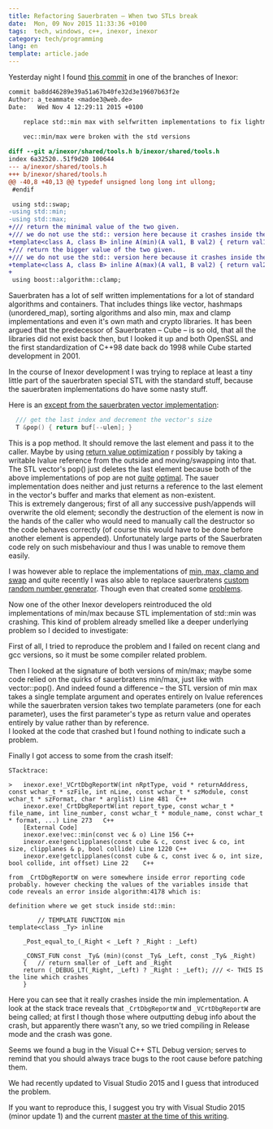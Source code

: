 ```yaml
---
title: Refactoring Sauerbraten – When two STLs break
date:  Mon, 09 Nov 2015 11:33:36 +0100
tags:  tech, windows, c++, inexor, inexor
category: tech/programming
lang: en
template: article.jade
---
```


Yesterday night I found [this commit](https://github.com/inexor-game/code/commit/ba8dd46289e39a51a67b40fe32d3e19607b63f2e) in one of the branches
of Inexor:

```diff
commit ba8dd46289e39a51a67b40fe32d3e19607b63f2e
Author: a_teammate <madoe3@web.de>
Date:   Wed Nov 4 12:29:11 2015 +0100

    replace std::min max with selfwritten implementations to fix lightmapping
    
    vec::min/max were broken with the std versions

diff --git a/inexor/shared/tools.h b/inexor/shared/tools.h
index 6a32520..51f9d20 100644
--- a/inexor/shared/tools.h
+++ b/inexor/shared/tools.h
@@ -40,8 +40,13 @@ typedef unsigned long long int ullong;
 #endif

 using std::swap;
-using std::min;
-using std::max;
+/// return the minimal value of the two given.
+/// we do not use the std:: version here because it crashes inside the vec-implementation.
+template<class A, class B> inline A(min)(A val1, B val2) { return val1 > val2 ? val2 : val1; }
+/// return the bigger value of the two given.
+/// we do not use the std:: version here because it crashes inside the vec-implementation.
+template<class A, class B> inline A(max)(A val1, B val2) { return val2 > val1 ? val2 : val1; }
+
 using boost::algorithm::clamp;
```

Sauerbraten has a lot of self written implementations for
a lot of standard algorithms and containers. That includes
things like vector, hashmaps (unordered_map), sorting
algorithms and also min, max and clamp implementations and
even it's own math and crypto libraries.
It has been argued that the predecessor of Sauerbraten – Cube
– is so old, that all the libraries did not exist back then,
but I looked it up and both OpenSSL and the first
standardization of C++98 date back do 1998 while Cube
started development in 2001.

In the course of Inexor development I was trying to replace
at least a tiny little part of the sauerbraten special STL
with the standard stuff, because the sauerbraten
implementations do have some nasty stuff.

Here is an [except from the sauerbraten vector implementation](https://github.com/inexor-game/code/blob/master/inexor/shared/tools.h#L739):

```c++
  /// get the last index and decrement the vector's size
  T &pop() { return buf[--ulen]; }
```

This is a pop method. It should remove the last element and
pass it to the caller. Maybe by using [return value optimization](https://en.wikipedia.org/wiki/Return_value_optimization)
r possibly by taking a writable lvalue reference from the outside and moving/swapping into that.
The STL vector's pop() just deletes the last element because
both of the above implementations of pop are not [quite](https://stackoverflow.com/questions/12206242/store-results-of-stdstack-pop-method-into-a-variable)
[optimal]( https://stackoverflow.com/questions/25035691/why-stdqueuepop-doesnt-returns-value ).
The sauer implementation does neither and just returns
a reference to the last element in the vector's buffer and
marks that element as non-existent.   
This is extremely dangerous; first of all any successive
push/appends will overwrite the old element; secondly the
destruction of the element is now in the hands of the caller
who would need to manually call the destructor so the code
behaves correctly (of course this would have to be done
before another element is appended). Unfortunately large
parts of the Sauerbraten code rely on such misbehaviour and
thus I was unable to remove them easily.

I was however able to replace the implementations of
[min, max, clamp and swap](https://github.com/inexor-game/code/commit/8efb9efd1c1bb0ccd9e47e07c0c698b609135be0)
and quite recently I was also able to replace sauerbratens
[custom](https://github.com/inexor-game/code/commit/6a1e4d686a3a4d7c21828a97712486101038f4f7)
[random number generator](https://github.com/inexor-game/code/commit/8b7dac4d71ef9b8fc7cbebe9da7ca40ba03546f8).
Though even that created some [problems](https://github.com/inexor-game/code/commit/a32ccaf578839a02193ea1af9e1ae5c904aa4a34).

Now one of the other Inexor developers reintroduced the old
implementations of min/max because STL implementation of std::min was crashing.
This kind of problem already smelled like a deeper
underlying problem so I decided to investigate:

First of all, I tried to reproduce the problem and I failed
on recent clang and gcc versions, so it must be some
compiler related problem.

Then I looked at the signature of both versions of min/max;
maybe some code relied on the quirks of sauerbratens
min/max, just like with vector::pop().
And indeed found a difference – the STL version of min max
takes a single template argument and operates entirely on
lvalue references while the sauerbraten version takes two
template parameters (one for each parameter), uses the
first parameter's type as return value and operates entirely
by value rather than by reference.   
I looked at the code that crashed but I found nothing to
indicate such a problem.

Finally I got access to some from the
crash itself:

```
STacktrace:

>	inexor.exe!_VCrtDbgReportW(int nRptType, void * returnAddress, const wchar_t * szFile, int nLine, const wchar_t * szModule, const wchar_t * szFormat, char * arglist) Line 481	C++
 	inexor.exe!_CrtDbgReportW(int report_type, const wchar_t * file_name, int line_number, const wchar_t * module_name, const wchar_t * format, ...) Line 273	C++
 	[External Code]	
 	inexor.exe!vec::min(const vec & o) Line 156	C++
 	inexor.exe!genclipplanes(const cube & c, const ivec & co, int size, clipplanes & p, bool collide) Line 1220	C++
 	inexor.exe!getclipplanes(const cube & c, const ivec & o, int size, bool collide, int offset) Line 22	C++

from _CrtDbgReportW on were somewhere inside error reporting code probably. however checking the values of the variables inside that code reveals an error inside algorithm:4178 which is:

definition where we get stuck inside std::min:

		// TEMPLATE FUNCTION min
template<class _Ty> inline

	_Post_equal_to_(_Right < _Left ? _Right : _Left)

	_CONST_FUN const _Ty& (min)(const _Ty& _Left, const _Ty& _Right)
	{	// return smaller of _Left and _Right
	return (_DEBUG_LT(_Right, _Left) ? _Right : _Left); /// <- THIS IS the line which crashes
	}
```

Here you can see that it really crashes inside the min
implementation. A look at the stack trace reveals that
`_CrtDbgReportW` and `_VCrtDbgReportW` are being called; at
first I though those where outputting debug info about the
crash, but apparently there wasn't any, so we tried
compiling in Release mode and the crash was gone.

Seems we found a bug in the Visual C++ STL Debug version;
serves to remind that you should always trace bugs to the
root cause before patching them.

We had recently updated to Visual Studio 2015 and I guess
that introduced the problem.

If you want to reproduce this, I suggest you try with Visual
Studio 2015 (minor update 1) and the current [master at the time of this writing](https://github.com/inexor-game/code/tree/dad67eec5cf68a7ea57821ef47af183126ecfc01).
